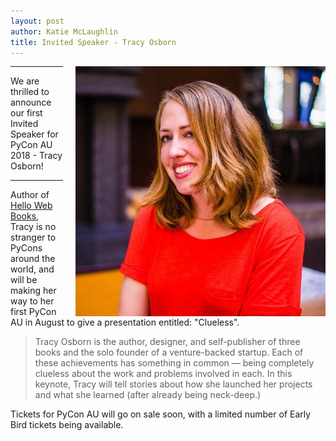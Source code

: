 ```yaml
---
layout: post
author: Katie McLaughlin
title: Invited Speaker - Tracy Osborn
---
```


<img style="float: right; padding-left: 20px;" src="/static/img/people/tracy-osborn.jpg" height="400px">
<hr><span class="abstract">We are thrilled to announce our first Invited Speaker for PyCon AU 2018 - Tracy Osborn!</span>
<hr>

Author of [Hello Web Books](https://hellowebbooks.com/), Tracy is no stranger to PyCons around the world, and will be making her way to her first PyCon AU in August to give a presentation entitled: "Clueless".

> Tracy Osborn is the author, designer, and self-publisher of three books and
> the solo founder of a venture-backed startup. Each of these achievements has
> something in common — being completely clueless about the work and problems
> involved in each. In this keynote, Tracy will tell stories about how she
> launched her projects and what she learned (after already being neck-deep.)

Tickets for PyCon AU will go on sale soon, with a limited number of Early Bird tickets being available. 
